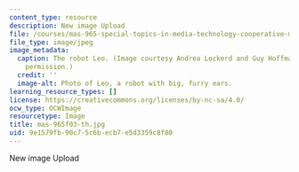 ```yaml
---
content_type: resource
description: New image Upload
file: /courses/mas-965-special-topics-in-media-technology-cooperative-machines-fall-2003/9e1579fb90c75c6becb7e5d3359c8f80_mas-965f03-th.jpg
file_type: image/jpeg
image_metadata:
  caption: The robot Leo. (Image courtesy Andrea Lockerd and Guy Hoffman. Used with
    permission.)
  credit: ''
  image-alt: Photo of Leo, a robot with big, furry ears.
learning_resource_types: []
license: https://creativecommons.org/licenses/by-nc-sa/4.0/
ocw_type: OCWImage
resourcetype: Image
title: mas-965f03-th.jpg
uid: 9e1579fb-90c7-5c6b-ecb7-e5d3359c8f80
---
```

New image Upload